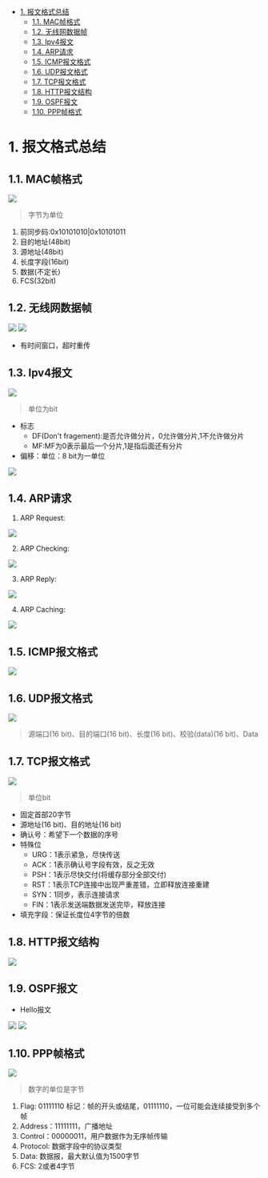 <!-- TOC -->

- [1. 报文格式总结](#1-报文格式总结)
  - [1.1. MAC帧格式](#11-mac帧格式)
  - [1.2. 无线网数据帧](#12-无线网数据帧)
  - [1.3. Ipv4报文](#13-ipv4报文)
  - [1.4. ARP请求](#14-arp请求)
  - [1.5. ICMP报文格式](#15-icmp报文格式)
  - [1.6. UDP报文格式](#16-udp报文格式)
  - [1.7. TCP报文格式](#17-tcp报文格式)
  - [1.8. HTTP报文结构](#18-http报文结构)
  - [1.9. OSPF报文](#19-ospf报文)
  - [1.10. PPP帧格式](#110-ppp帧格式)

<!-- /TOC -->

# 1. 报文格式总结

## 1.1. MAC帧格式
![](img/lec03/5.png)

>字节为单位
1. 前同步码:0x10101010|0x10101011
2. 目的地址(48bit)
3. 源地址(48bit)
4. 长度字段(16bit)
5. 数据(不定长)
6. FCS(32bit)

## 1.2. 无线网数据帧
![](img/lec03/13.png)
![](img/lec03/14.png)

- 有时间窗口，超时重传

## 1.3. Ipv4报文
![](img/lec04/3.png)

>单位为bit
- 标志
  - DF(Don't fragement):是否允许做分片，0允许做分片,1不允许做分片
  - MF:MF为0表示最后一个分片,1是指后面还有分片
- 偏移：单位：8 bit为一单位

![](img/lec04/40.png)

## 1.4. ARP请求
1. ARP Request:

![](img/lec04/31.png)

2. ARP Checking:

![](img/lec04/32.png)

3. ARP Reply:

![](img/lec04/33.png)

4. ARP Caching:

![](img/lec04/34.png)

## 1.5. ICMP报文格式
![](img/lec04/61.png)

## 1.6. UDP报文格式
![](img/lec05/23.png)

>源端口(16 bit)、目的端口(16 bit)、长度(16 bit)、校验(data)(16 bit)、Data

## 1.7. TCP报文格式
![](img/lec05/2.png)

>单位bit

- 固定首部20字节
- 源地址(16 bit)、目的地址(16 bit)
- 确认号：希望下一个数据的序号
- 特殊位
  - URG：1表示紧急，尽快传送
  - ACK：1表示确认号字段有效，反之无效
  - PSH：1表示尽快交付(将缓存部分全部交付)
  - RST：1表示TCP连接中出现严重差错，立即释放连接重建
  - SYN：1同步，表示连接请求
  - FIN：1表示发送端数据发送完毕，释放连接
- 填充字段：保证长度位4字节的倍数

## 1.8. HTTP报文结构
![](img/lec06/7.png)

## 1.9. OSPF报文
- Hello报文

![](img/lec08/27.png)
![](img/lec08/28.png)

## 1.10. PPP帧格式
![](img/lec10/10.jpg)

>数字的单位是字节
1. Flag: 01111110 标记：帧的开头或结尾，01111110，一位可能会连续接受到多个帧
2. Address：11111111，广播地址
3. Control：00000011，用户数据作为无序帧传输
4. Protocol: 数据字段中的协议类型
5. Data: 数据报，最大默认值为1500字节
6. FCS: 2或者4字节